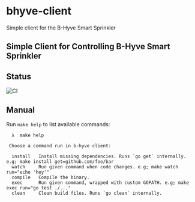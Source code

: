 # bhyve-client

Simple client for the B-Hyve Smart Sprinkler

## Simple Client for Controlling B-Hyve Smart Sprinkler

## Status

![CI](https://github.com/campbellmcneill/bhyve-client/workflows/CI/badge.svg)

## Manual

Run `make help` to list available commands:

``` make
  λ  make help

 Choose a command run in b-hyve client:

  install   Install missing dependencies. Runs `go get` internally. e.g; make install get=github.com/foo/bar
  watch     Run given command when code changes. e.g; make watch run="echo 'hey'"
  compile   Compile the binary.
  exec      Run given command, wrapped with custom GOPATH. e.g; make exec run="go test ./..."
  clean     Clean build files. Runs `go clean` internally.
```
